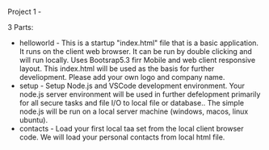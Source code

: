 Project 1 - 

3 Parts:

- helloworld - This is a startup "index.html" file that is a basic application.  It runs on the client web browser.  It can be run by double clicking and will run locally.  Uses Bootsrap5.3 firr Mobile and web client responsive layout.  This index.html will be used as the basis for further develiopment.  Please add your own logo and company name.
- setup - Setup Node.js and VSCode development environment. Your node.js server environment will be used in further defelopment primarily for all secure tasks and file I/O to local file or database..  The simple node.js will be run on a local server machine (windows, macos, linux ubuntu).
- contacts - Load your first local taa set from the local client browser code.  We will load your personal contacts from local html file.
